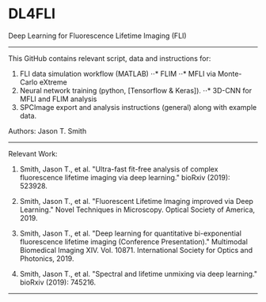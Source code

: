 # DL4FLI
Deep Learning for Fluorescence Lifetime Imaging (FLI)

--------------------------------------------------------------

This GitHub contains relevant script, data and instructions for:
1) FLI data simulation workflow (MATLAB)
⋅⋅* FLIM
⋅⋅* MFLI via Monte-Carlo eXtreme
2) Neural network training (python, [Tensorflow & Keras]).
⋅⋅* 3D-CNN for MFLI and FLIM analysis
3) SPCImage export and analysis instructions (general) along with example data.

Authors: Jason T. Smith

--------------------------------------------------------------

Relevant Work:

1) Smith, Jason T., et al. "Ultra-fast fit-free analysis of complex fluorescence lifetime imaging via deep learning." bioRxiv (2019): 523928.

2) Smith, Jason T., et al. "Fluorescent Lifetime Imaging improved via Deep Learning." Novel Techniques in Microscopy. Optical Society of America, 2019.

3) Smith, Jason T., et al. "Deep learning for quantitative bi-exponential fluorescence lifetime imaging (Conference Presentation)." Multimodal Biomedical Imaging XIV. Vol. 10871. International Society for Optics and Photonics, 2019.

4) Smith, Jason T., et al. "Spectral and lifetime unmixing via deep learning." bioRxiv (2019): 745216.

--------------------------------------------------------------


